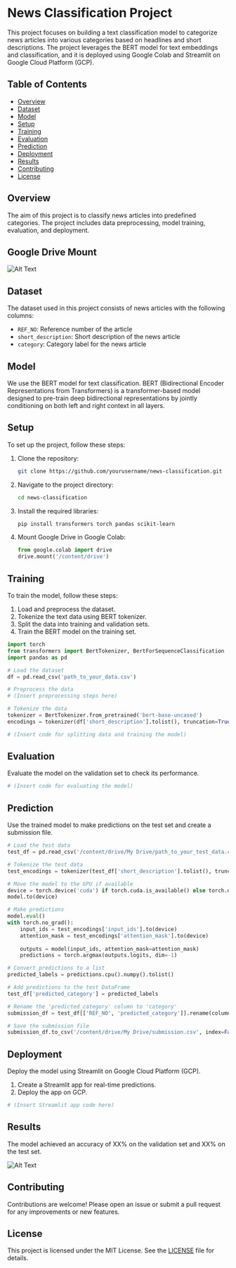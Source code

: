 
# News Classification Project

This project focuses on building a text classification model to categorize news articles into various categories based on headlines and short descriptions. The project leverages the BERT model for text embeddings and classification, and it is deployed using Google Colab and Streamlit on Google Cloud Platform (GCP).

## Table of Contents
- [Overview](#overview)
- [Dataset](#dataset)
- [Model](#model)
- [Setup](#setup)
- [Training](#training)
- [Evaluation](#evaluation)
- [Prediction](#prediction)
- [Deployment](#deployment)
- [Results](#results)
- [Contributing](#contributing)
- [License](#license)

## Overview
The aim of this project is to classify news articles into predefined categories. The project includes data preprocessing, model training, evaluation, and deployment.

## Google Drive Mount

![Alt Text](https://github.com/user-attachments/assets/de36af7a-8155-43ba-8cbb-7280cd40a1d8)


## Dataset
The dataset used in this project consists of news articles with the following columns:
- `REF_NO`: Reference number of the article
- `short_description`: Short description of the news article
- `category`: Category label for the news article

## Model
We use the BERT model for text classification. BERT (Bidirectional Encoder Representations from Transformers) is a transformer-based model designed to pre-train deep bidirectional representations by jointly conditioning on both left and right context in all layers.

## Setup
To set up the project, follow these steps:

1. Clone the repository:
    ```sh
    git clone https://github.com/yourusername/news-classification.git
    ```

2. Navigate to the project directory:
    ```sh
    cd news-classification
    ```

3. Install the required libraries:
    ```sh
    pip install transformers torch pandas scikit-learn
    ```

4. Mount Google Drive in Google Colab:
    ```python
    from google.colab import drive
    drive.mount('/content/drive')
    ```

## Training
To train the model, follow these steps:

1. Load and preprocess the dataset.
2. Tokenize the text data using BERT tokenizer.
3. Split the data into training and validation sets.
4. Train the BERT model on the training set.

```python
import torch
from transformers import BertTokenizer, BertForSequenceClassification
import pandas as pd

# Load the dataset
df = pd.read_csv('path_to_your_data.csv')

# Preprocess the data
# (Insert preprocessing steps here)

# Tokenize the data
tokenizer = BertTokenizer.from_pretrained('bert-base-uncased')
encodings = tokenizer(df['short_description'].tolist(), truncation=True, padding=True, max_length=512, return_tensors='pt')

# (Insert code for splitting data and training the model)
```

## Evaluation
Evaluate the model on the validation set to check its performance.

```python
# (Insert code for evaluating the model)
```

## Prediction
Use the trained model to make predictions on the test set and create a submission file.

```python
# Load the test data
test_df = pd.read_csv('/content/drive/My Drive/path_to_your_test_data.csv')

# Tokenize the test data
test_encodings = tokenizer(test_df['short_description'].tolist(), truncation=True, padding=True, max_length=512, return_tensors='pt')

# Move the model to the GPU if available
device = torch.device('cuda') if torch.cuda.is_available() else torch.device('cpu')
model.to(device)

# Make predictions
model.eval()
with torch.no_grad():
    input_ids = test_encodings['input_ids'].to(device)
    attention_mask = test_encodings['attention_mask'].to(device)
    
    outputs = model(input_ids, attention_mask=attention_mask)
    predictions = torch.argmax(outputs.logits, dim=-1)

# Convert predictions to a list
predicted_labels = predictions.cpu().numpy().tolist()

# Add predictions to the test DataFrame
test_df['predicted_category'] = predicted_labels

# Rename the 'predicted_category' column to 'category'
submission_df = test_df[['REF_NO', 'predicted_category']].rename(columns={'predicted_category': 'category'})

# Save the submission file
submission_df.to_csv('/content/drive/My Drive/submission.csv', index=False, header=False)
```

## Deployment
Deploy the model using Streamlit on Google Cloud Platform (GCP).

1. Create a Streamlit app for real-time predictions.
2. Deploy the app on GCP.

```python
# (Insert Streamlit app code here)
```

## Results
The model achieved an accuracy of XX% on the validation set and XX% on the test set.

![Alt Text](https://github.com/user-attachments/assets/1a6bc06b-ab7b-47f2-9507-7cfa1e889a0f)


## Contributing
Contributions are welcome! Please open an issue or submit a pull request for any improvements or new features.

## License
This project is licensed under the MIT License. See the [LICENSE](LICENSE) file for details.
```






